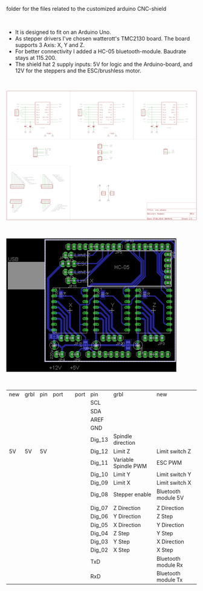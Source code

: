 folder for the files related to the customized arduino CNC-shield
<p>&nbsp;</p>


- It is designed to fit on an Arduino Uno.    
- As stepper drivers I've chosen watterott's TMC2130 board. The board supports 3 Axis: X, Y and Z.    
- For better connectivity I added a HC-05 bluetooth-module. Baudrate stays at 115.200.    
- The shield hat 2 supply inputs: 5V for logic and the Arduino-board, and 12V for the steppers and the ESC/brushless motor.    


<p>&nbsp;</p>
<img src="schematic.png">


<p>&nbsp;</p>
<img src="layout.png">


<p>&nbsp;</p>
<table>
    <tr>
        <td> new </td>
        <td> grbl </td>
        <td> pin </td>
        <td> port </td>
        <td> &nbsp </td>
        <td> port </td>
        <td> pin </td>
        <td> grbl </td>
        <td> new </td>
    </tr>
    <tr></tr>
    <tr>
        <td>   </td>
        <td>   </td>
        <td>   </td>
        <td>   </td>
        <td>   </td>
        <td>   </td>
        <td> SCL </td>
        <td>   </td>
        <td>   </td>
    </tr>
    <tr>
        <td>   </td>
        <td>   </td>
        <td>   </td>
        <td>   </td>
        <td>   </td>
        <td>   </td>
        <td> SDA </td>
        <td>   </td>
        <td>   </td>
    </tr>
    <tr>
        <td>   </td>
        <td>   </td>
        <td>   </td>
        <td>   </td>
        <td>   </td>
        <td>   </td>
        <td> AREF </td>
        <td>   </td>
        <td>   </td>
    </tr>
    <tr>
        <td>   </td>
        <td>   </td>
        <td>   </td>
        <td>   </td>
        <td>   </td>
        <td>   </td>
        <td> GND </td>
        <td>   </td>
        <td>   </td>
    </tr>
    <tr>
        <td>   </td>
        <td>   </td>
        <td>   </td>
        <td>   </td>
        <td>   </td>
        <td>   </td>
        <td> Dig_13 </td>
        <td> Spindle direction  </td>
        <td>   </td>
    </tr>
    <tr>
        <td> 5V </td>
        <td> 5V </td>
        <td> 5V </td>
        <td>   </td>
        <td>   </td>
        <td>   </td>
        <td> Dig_12 </td>
        <td> Limit Z </td>
        <td> Limit switch Z </td>
    </tr>
    <tr>
        <td>  </td>
        <td>  </td>
        <td>  </td>
        <td>   </td>
        <td>   </td>
        <td>   </td>
        <td> Dig_11 </td>
        <td> Variable Spindle PWM </td>
        <td> ESC PWM </td>
    </tr>
    <tr>
        <td>  </td>
        <td>  </td>
        <td>  </td>
        <td>   </td>
        <td>   </td>
        <td>   </td>
        <td> Dig_10 </td>
        <td> Limit Y </td>
        <td> Limit switch Y </td>
    </tr>
    <tr>
        <td>  </td>
        <td>  </td>
        <td>  </td>
        <td>   </td>
        <td>   </td>
        <td>   </td>
        <td> Dig_09 </td>
        <td> Limit X </td>
        <td> Limit switch X </td>
    </tr>
    <tr>
        <td>  </td>
        <td>  </td>
        <td>  </td>
        <td>   </td>
        <td>   </td>
        <td>   </td>
        <td> Dig_08 </td>
        <td> Stepper enable </td>
        <td> Bluetooth module 5V </td>
    </tr>
    <tr>
        <td>  </td>
        <td>  </td>
        <td>  </td>
        <td>   </td>
        <td>   </td>
        <td>   </td>
        <td>  </td>
        <td>  </td>
        <td>  </td>
    </tr>
    <tr>
        <td>  </td>
        <td>  </td>
        <td>  </td>
        <td>   </td>
        <td>   </td>
        <td>   </td>
        <td> Dig_07 </td>
        <td> Z Direction </td>
        <td> Z Direction </td>
    </tr>
    <tr>
        <td>  </td>
        <td>  </td>
        <td>  </td>
        <td>   </td>
        <td>   </td>
        <td>   </td>
        <td> Dig_06 </td>
        <td> Y Direction </td>
        <td> Z Step </td>
    </tr>
    <tr>
        <td>  </td>
        <td>  </td>
        <td>  </td>
        <td>   </td>
        <td>   </td>
        <td>   </td>
        <td> Dig_05 </td>
        <td> X Direction </td>
        <td> Y Direction </td>
    </tr>
    <tr>
        <td>  </td>
        <td>  </td>
        <td>  </td>
        <td>   </td>
        <td>   </td>
        <td>   </td>
        <td> Dig_04 </td>
        <td> Z Step </td>
        <td> Y Step </td>
    </tr>
    <tr>
        <td>  </td>
        <td>  </td>
        <td>  </td>
        <td>   </td>
        <td>   </td>
        <td>   </td>
        <td> Dig_03 </td>
        <td> Y Step </td>
        <td> X Direction </td>
    </tr>
    <tr>
        <td>  </td>
        <td>  </td>
        <td>  </td>
        <td>   </td>
        <td>   </td>
        <td>   </td>
        <td> Dig_02 </td>
        <td> X Step </td>
        <td> X Step </td>
    </tr>
    <tr>
        <td>  </td>
        <td>  </td>
        <td>  </td>
        <td>   </td>
        <td>   </td>
        <td>   </td>
        <td> TxD </td>
        <td>  </td>
        <td> Bluetooth module Rx </td>
    </tr>
    <tr>
        <td>  </td>
        <td>  </td>
        <td>  </td>
        <td>   </td>
        <td>   </td>
        <td>   </td>
        <td> RxD </td>
        <td>  </td>
        <td> Bluetooth module Tx </td>
    </tr>
</table>
        

